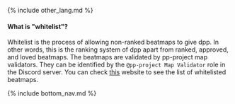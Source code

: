 {% include other_lang.md %}

#### What is "whitelist"?

Whitelist is the process of allowing non-ranked beatmaps to give dpp. In other words, this is the ranking system of dpp apart from ranked, approved, and loved beatmaps. The beatmaps are validated by pp-project map validators. They can be identified by the `@pp-project Map Validator` role in the Discord server. You can check [this](https://droidpp.osudroid.moe/whitelist) website to see the list of whitelisted beatmaps.

<!-- Don't touch this part thank you -->
{% include bottom_nav.md %}